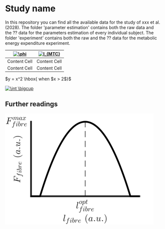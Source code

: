 # Study name
In this repository you can find all the available data for the study of xxx et al. (2028). The folder 'parameter estimation' contains both the raw data and the ?? data for the parameters estimation of every individual subject. The folder 'experiment' contains both the raw and the ?? data for the metabolic energy expenditure experiment. 

| <a href="https://www.codecogs.com/eqnedit.php?latex=\phi" target="_blank"><img src="https://latex.codecogs.com/gif.latex?\phi" title="\phi" /></a>  | <a href="https://www.codecogs.com/eqnedit.php?latex=l_{MTC}" target="_blank"><img src="https://latex.codecogs.com/gif.latex?l_{MTC}" title="l_{MTC}" /></a> |
| ------------- | ------------- |
| Content Cell  | Content Cell  |
| Content Cell  | Content Cell  |

 $y = x^2 \hbox{ when $x > 2$}$

<a href="https://www.codecogs.com/eqnedit.php?latex=\int&space;\bigcup" target="_blank"><img src="https://latex.codecogs.com/gif.latex?\int&space;\bigcup" title="\int \bigcup" /></a>

## Further readings
![](images/6.svg)
